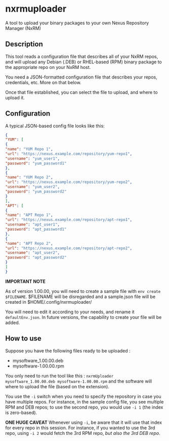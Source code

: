 # nxrmuploader

A tool to upload your binary packages to your own Nexus Repository Manager (NxRM)

## Description

This tool reads a configuration file that describes all of your NxRM repos, and will upload any Debian (.DEB) or RHEL-based (RPM) binary package to the appropriate repo on your NxRM host.

You need a JSON-formatted configuration file that describes your repos, credentials, etc. More on that below.

Once that file established, you can select the file to upload, and where to upload it.

## Configuration

A typical JSON-based config file looks like this:

```json
{
"YUM": [
{
"name": "YUM Repo 1",
"url": "https://nexus.example.com/repository/yum-repo1",
"username": "yum_user1",
"password": "yum_password1"
},
{
"name": "YUM Repo 2",
"url": "https://nexus.example.com/repository/yum-repo2",
"username": "yum_user2",
"password": "yum_password2"
}
],
"APT": [
{
"name": "APT Repo 1",
"url": "https://nexus.example.com/repository/apt-repo1",
"username": "apt_user1",
"password": "apt_password1"
},
{
"name": "APT Repo 2",
"url": "https://nexus.example.com/repository/apt-repo2",
"username": "apt_user2",
"password": "apt_password2"
}
]
}
```
**IMPORTANT NOTE**


As of version 1.00.00, you will need to create a sample file with `env create $FILENAME`. $FILENAME will be disregarded and a sample.json file will be created in $HOME/.config/nxrmuploader/

You will need to edit it according to your needs, and rename it `defaultEnv.json`. In future versions, the capability to create your file will be added.

## How to use
Suppose you have the following files ready to be uploaded :

- mysoftware_1.00.00.deb
- mysoftware-1.00.00.rpm

You only need to run the tool like this : `nxrmUploader mysoftware_1.00.00.deb mysoftware-1.00.00.rpm` and the software will where to upload the file (based on the extension).

You use the `-i` switch when you need to specify the repository in case you have multiple repos. For instance, in the sample config file, you see multiple RPM and DEB repos; to use the second repo, you would use `-i 1` (the index is zero-based).

**ONE HUGE CAVEAT**
Whenever using `-i`, be aware that it will use that index for every repo in this session. For instance, if you wanted to use the 3rd repo, using `-i 2` would fetch the 3rd RPM repo, *but also the 3rd DEB repo*.
